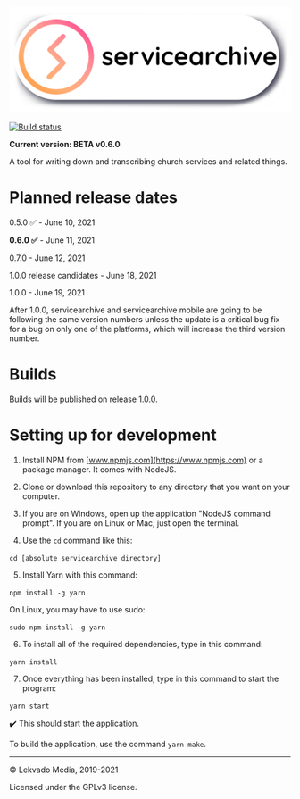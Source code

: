 ![servicearchive logo](https://github.com/lekvado/servicearchive/raw/master/assets/logo/title-pill-color-black.png "servicearchive")

[![Build status](https://github.com/lekvado/servicearchive/workflows/Build%20status/badge.svg)](https://github.com/lekvado/servicearchive/actions?query=workflow%3A%22Build+status%22)

**Current version: BETA v0.6.0**

A tool for writing down and transcribing church services and related things.


# Planned release dates

0.5.0 ✅ - June 10, 2021

**0.6.0 ✅** - June 11, 2021

0.7.0 - June 12, 2021

1.0.0 release candidates - June 18, 2021

1.0.0 - June 19, 2021

After 1.0.0, servicearchive and servicearchive mobile are going to be following the same version numbers unless the update is a critical bug fix for a bug on only one of the platforms, which will increase the third version number.


# Builds

Builds will be published on release 1.0.0.


# Setting up for development

1. Install NPM from [www.npmjs.com](https://www.npmjs.com) or a package manager. It comes with NodeJS.

2. Clone or download this repository to any directory that you want on your computer.

3. If you are on Windows, open up the application "NodeJS command prompt". If you are on Linux or Mac, just open the terminal.

4. Use the ```cd``` command like this:

  ```cd [absolute servicearchive directory]```

5. Install Yarn with this command:

```npm install -g yarn```

On Linux, you may have to use sudo:

```sudo npm install -g yarn```

6. To install all of the required dependencies, type in this command:

  ```yarn install```

7. Once everything has been installed, type in this command to start the program:

  ```yarn start```

✔️ This should start the application.

To build the application, use the command ```yarn make```.


***

© Lekvado Media, 2019-2021

Licensed under the GPLv3 license.